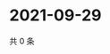 # 2021-09-29

共 0 条

<!-- BEGIN -->
<!-- 最后更新时间 Wed Sep 29 2021 11:15:39 GMT+0800 (China Standard Time) -->

<!-- END -->
